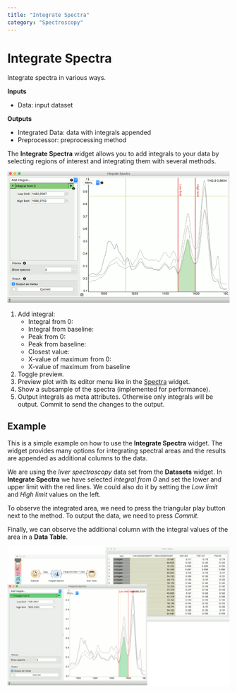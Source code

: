 ```yaml
---
title: "Integrate Spectra"
category: "Spectroscopy"
---
```

Integrate Spectra
=================

Integrate spectra in various ways.

**Inputs**

- Data: input dataset

**Outputs**

- Integrated Data: data with integrals appended
- Preprocessor: preprocessing method

The **Integrate Spectra** widget allows you to add integrals to your data by selecting regions of interest and integrating them with several methods.

![](/widget-catalog/spectroscopy/images/Integrate-Spectra-stamped.png)

1. Add integral:
   - Integral from 0:
   - Integral from baseline:
   - Peak from 0:
   - Peak from baseline:
   - Closest value:
   - X-value of maximum from 0:
   - X-value of maximum from baseline
2. Toggle preview.
3. Preview plot with its editor menu like in the [Spectra](/widget-catalog/spectroscopy/spectra) widget.
4. Show a subsample of the spectra (implemented for performance).
5. Output integrals as meta attributes. Otherwise only integrals will be output. Commit to send the changes to the output.

Example
-------

This is a simple example on how to use the **Integrate Spectra** widget. The widget provides many options for integrating spectral areas and the results are appended as additional columns to the data.

We are using the *liver spectroscopy* data set from the **Datasets** widget. In **Integrate Spectra** we have selected *integral from 0* and set the lower and upper limit with the red lines. We could also do it by setting the *Low limit* and *High limit* values on the left.

To observe the integrated area, we need to press the triangular play button next to the method. To output the data, we need to press *Commit*.

Finally, we can observe the additional column with the integral values of the area in a **Data Table**.

![](/widget-catalog/spectroscopy/images/Integrate-Spectra-Example.png)
